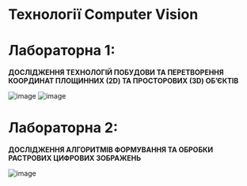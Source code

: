 # Технології Computer Vision

# Лабораторна 1: 

**ДОСЛІДЖЕННЯ ТЕХНОЛОГІЙ ПОБУДОВИ ТА ПЕРЕТВОРЕННЯ КООРДИНАТ ПЛОЩИННИХ (2D) ТА ПРОСТОРОВИХ (3D) ОБ’ЄКТІВ**

![image](https://github.com/zerorchik/CV_6_labs/assets/103893849/0020707c-c25d-4e60-a4f7-f57b07dc04f6)
![image](https://github.com/zerorchik/CV_6_labs/assets/103893849/7cb55961-d757-430e-8b95-0798b9c3ea1d)

# Лабораторна 2: 

**ДОСЛІДЖЕННЯ АЛГОРИТМІВ ФОРМУВАННЯ ТА ОБРОБКИ РАСТРОВИХ ЦИФРОВИХ ЗОБРАЖЕНЬ**

![image](https://github.com/zerorchik/CV_6_labs/assets/103893849/70888860-eb71-46a0-9a8b-41f1e84f93c5)
